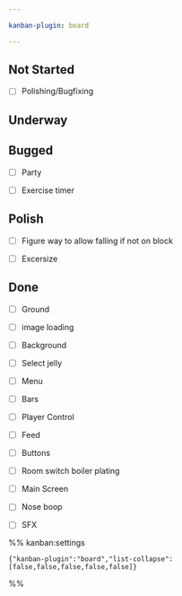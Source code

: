 ```yaml
---

kanban-plugin: board

---
```


## Not Started

- [ ] Polishing/Bugfixing


## Underway



## Bugged

- [ ] Party
- [ ] Exercise timer


## Polish

- [ ] Figure way to allow falling if not on block
- [ ] Excersize


## Done

- [ ] Ground
- [ ] image loading
- [ ] Background
- [ ] Select jelly
- [ ] Menu
- [ ] Bars
- [ ] Player Control
- [ ] Feed
- [ ] Buttons
- [ ] Room switch boiler plating
- [ ] Main Screen
- [ ] Nose boop
- [ ] SFX




%% kanban:settings
```
{"kanban-plugin":"board","list-collapse":[false,false,false,false,false]}
```
%%